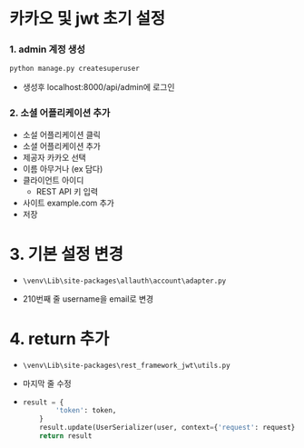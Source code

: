 # 카카오 및 jwt 초기 설정

### 1. admin 계정 생성

```bash
python manage.py createsuperuser
```

* 생성후 localhost:8000/api/admin에 로그인

### 2. 소셜 어플리케이션 추가

* 소설 어플리케이션 클릭
* 소셜 어플리케이션 추가 
* 제공자 카카오 선택 
* 이름 아무거나 (ex 담다)
* 클라이언트 아이디
  *  REST API 키 입력
* 사이트 example.com 추가
* 저장

# 3. 기본 설정 변경

* `\venv\Lib\site-packages\allauth\account\adapter.py `

* 210번째 줄 username을 email로 변경

# 4. return 추가

* `\venv\Lib\site-packages\rest_framework_jwt\utils.py`

* 마지막 줄 수정

* ```python
  result = {
          'token': token,
      }
      result.update(UserSerializer(user, context={'request': request}).data)
      return result
  ```

  